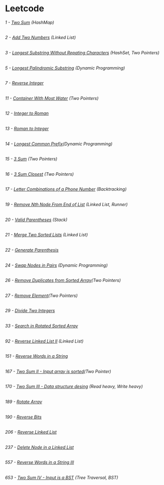 # Leetcode
###### 1 - [Two Sum](https://leetcode.com/problems/two-sum/description/) (HashMap)
###### 2 - [Add Two Numbers](https://leetcode.com/problems/add-two-numbers/description/) (Linked List)
###### 3 - [Longest Substring Without Repating Characters](https://leetcode.com/problems/longest-substring-without-repeating-characters/description/) (HashSet, Two Pointers)
###### 5 - [Longest Palindromic Substring](https://leetcode.com/problems/longest-substring-without-repeating-characters/description/) (Dynamic Programming)
###### 7 - [Reverse Integer](https://leetcode.com/problems/reverse-integer/description/)
###### 11 - [Container With Most Water](https://leetcode.com/problems/container-with-most-water/description/) (Two Pointers)
###### 12 - [Integer to Roman](https://leetcode.com/problems/integer-to-roman/description/)
###### 13 - [Roman to Integer](https://leetcode.com/problems/roman-to-integer/)
###### 14 - [Longest Common Prefix](https://leetcode.com/problems/longest-common-prefix/description/)(Dynamic Programming)
###### 15 - [3 Sum](https://leetcode.com/problems/3sum/) (Two Pointers)
###### 16 - [3 Sum Closest](https://leetcode.com/problems/3sum-closest/description/) (Two Pointers)
###### 17 - [Letter Combinations of a Phone Number](https://leetcode.com/problems/letter-combinations-of-a-phone-number/description/) (Backtracking)
###### 19 - [Remove Nth Node From End of List](https://leetcode.com/problems/remove-nth-node-from-end-of-list/description/) (Linked List, Runner)
###### 20 - [Valid Parentheses](https://leetcode.com/problems/valid-parentheses/description/) (Stack)
###### 21 - [Merge Two Sorted Lists](https://leetcode.com/problems/merge-two-sorted-lists/) (Linked List)
###### 22 - [Generate Parenthesis](https://leetcode.com/problems/generate-parentheses/description/)
###### 24 - [Swap Nodes in Pairs](https://leetcode.com/problems/swap-nodes-in-pairs/description/) (Dynamic Programming)
###### 26 - [Remove Duplicates from Sorted Array](https://leetcode.com/problems/remove-duplicates-from-sorted-array/description/)(Two Pointers)
###### 27 - [Remove Element](https://leetcode.com/problems/remove-element/description/)(Two Pointers)
###### 29 - [Divide Two Integers](https://leetcode.com/problems/divide-two-integers/description/)
###### 33 - [Search in Rotated Sorted Array](https://leetcode.com/problems/search-in-rotated-sorted-array/description/)
###### 92 - [Reverse Linked List II](https://leetcode.com/problems/reverse-linked-list-ii/description/) (Linked List)
###### 151 - [Reverse Words in a String](https://leetcode.com/problems/reverse-words-in-a-string/description/) 
###### 167 - [Two Sum II - Input array is sorted](https://leetcode.com/problems/two-sum-ii-input-array-is-sorted/description/)(Two Pointer)
###### 170 - [Two Sum III - Data structure desing](https://leetcode.com/problems/two-sum-iii-data-structure-design/description/) (Read heavy, Write heavy)
###### 189 - [Rotate Array](https://leetcode.com/problems/rotate-array/)
###### 190 - [Reverse Bits](https://leetcode.com/problems/reverse-bits/description/)
###### 206 - [Reverse Linked List](https://leetcode.com/problems/reverse-linked-list/description/)
###### 237 - [Delete Node in a Linked List](https://leetcode.com/problems/delete-node-in-a-linked-list/description/)
###### 557 - [Reverse Words in a String III](https://leetcode.com/problems/reverse-words-in-a-string-iii/)
###### 653 - [Two Sum IV - Input is a BST](https://leetcode.com/problems/two-sum-iv-input-is-a-bst/description/) (Tree Traversal, BST)
